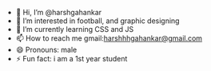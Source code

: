 - 👋 Hi, I’m @harshgahankar
- 👀 I’m interested in football, and graphic designing
- 🌱 I’m currently learning CSS and JS
- 📫 How to reach me gmail:harshhhgahankar@gmail.com
- 😄 Pronouns: male
- ⚡ Fun fact: i am a 1st year student

<!---
harshgahankar/harshgahankar is a ✨ special ✨ repository because its `README.md` (this file) appears on your GitHub profile.
You can click the Preview link to take a look at your changes.
--->

